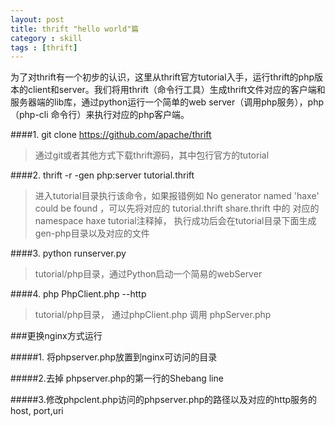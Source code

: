 ```yaml
---
layout: post
title: thrift "hello world"篇
category : skill
tags : [thrift]
---
```


为了对thrift有一个初步的认识，这里从thrift官方tutorial入手，运行thrift的php版本的client和server。我们将用thrift（命令行工具）生成thrift文件对应的客户端和服务器端的lib库，通过python运行一个简单的web server（调用php服务），php（php-cli 命令行）来执行对应的php客户端。

####1. git clone https://github.com/apache/thrift  
>通过git或者其他方式下载thrift源码，其中包行官方的tutorial

####2. thrift -r -gen php:server tutorial.thrift
>进入tutorial目录执行该命令，如果报错例如
No generator named 'haxe' could be found 
，可以先将对应的 tutorial.thrift share.thrift 中的 对应的 namespace haxe tutorial注释掉，
执行成功后会在tutorial目录下面生成gen-php目录以及对应的文件

####3.  python runserver.py
>tutorial/php目录，通过Python启动一个简易的webServer

####4.  php PhpClient.php --http
>tutorial/php目录， 通过phpClient.php 调用 phpServer.php

###更换nginx方式运行

#####1. 将phpserver.php放置到nginx可访问的目录

#####2.去掉 phpserver.php的第一行的Shebang line

#####3.修改phpclent.php访问的phpserver.php的路径以及对应的http服务的host, port,uri
